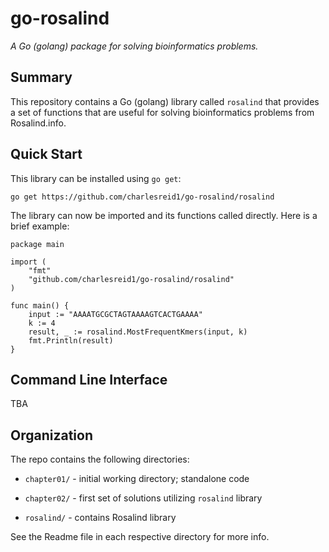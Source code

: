 # go-rosalind

_A Go (golang) package for solving bioinformatics problems._

## Summary

This repository contains a Go (golang) library called `rosalind`
that provides a set of functions that are useful for solving
bioinformatics problems from Rosalind.info.

## Quick Start

This library can be installed using `go get`:

```
go get https://github.com/charlesreid1/go-rosalind/rosalind
```

The library can now be imported and its functions called directly.
Here is a brief example:

```
package main

import (
    "fmt"
    "github.com/charlesreid1/go-rosalind/rosalind"
)

func main() {
	input := "AAAATGCGCTAGTAAAAGTCACTGAAAA"
	k := 4
	result, _ := rosalind.MostFrequentKmers(input, k)
    fmt.Println(result)
}
```

## Command Line Interface

TBA

## Organization

The repo contains the following directories:

* `chapter01/` - initial working directory; standalone code

* `chapter02/` - first set of solutions utilizing `rosalind` library

* `rosalind/` - contains Rosalind library

See the Readme file in each respective directory for more info.

